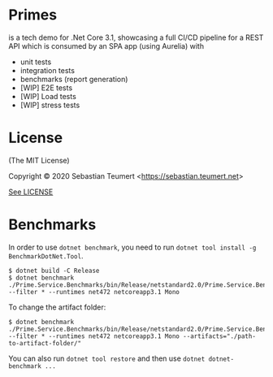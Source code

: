 # Primes

is a tech demo for .Net Core 3.1, showcasing a full CI/CD pipeline
for a REST API which is consumed by an SPA app (using Aurelia) with

* unit tests
* integration tests
* benchmarks (report generation)
* [WIP] E2E tests
* [WIP] Load tests
* [WIP] stress tests

# License

(The MIT License)

Copyright &copy; 2020 Sebastian Teumert &lt;https://sebastian.teumert.net&gt;

[See LICENSE](/LICENSE)

# Benchmarks

In order to use `dotnet benchmark`,
you need to run `dotnet tool install -g BenchmarkDotNet.Tool`.

    $ dotnet build -C Release
    $ dotnet benchmark ./Prime.Service.Benchmarks/bin/Release/netstandard2.0/Prime.Service.Benchmarks.dll --filter * --runtimes net472 netcoreapp3.1 Mono

To change the artifact folder:

    $ dotnet benchmark ./Prime.Service.Benchmarks/bin/Release/netstandard2.0/Prime.Service.Benchmarks.dll --filter * --runtimes net472 netcoreapp3.1 Mono --artifacts="./path-to-artifact-folder/"

You can also run `dotnet tool restore`
and then use `dotnet dotnet-benchmark ...`